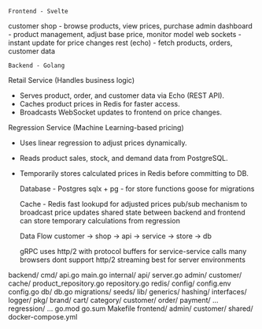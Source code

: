    Frontend - Svelte
customer shop - browse products, view prices, purchase
admin dashboard - product management, adjust base price, monitor model
web sockets - instant update for price changes
rest (echo) - fetch products, orders, customer data

    Backend - Golang
Retail Service (Handles business logic)
- Serves product, order, and customer data via Echo (REST API).
- Caches product prices in Redis for faster access.
- Broadcasts WebSocket updates to frontend on price changes.

Regression Service (Machine Learning-based pricing)
- Uses linear regression to adjust prices dynamically.
- Reads product sales, stock, and demand data from PostgreSQL.
- Temporarily stores calculated prices in Redis before committing to DB.

    Database - Postgres
sqlx + pg - for store functions
goose for migrations

    Cache - Redis
fast lookupd for adjusted prices
pub/sub mechanism to broadcast price updates
shared state between backend and frontend
can store temporary calculations from regression

    Data Flow
customer -> shop -> api -> service -> store -> db

    gRPC
uses http/2 with protocol buffers for service-service calls
many browsers dont support http/2 streaming
best for server environments












backend/
    cmd/
        api.go
        main.go
    internal/
        api/
            server.go
            admin/
            customer/
        cache/
            product_repository.go
            repository.go
            redis/
        config/
            config.env
            config.go
        db/
            db.go
            migrations/
            seeds/
        lib/
            generics/
            hashing/
            interfaces/
            logger/
        pkg/
            brand/
            cart/
            category/
            customer/
            order/
            payment/
            ...
        regression/
            ...
    go.mod
    go.sum
    Makefile
frontend/
    admin/
    customer/
    shared/
docker-compose.yml





